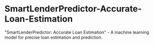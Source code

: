 # SmartLenderPredictor-Accurate-Loan-Estimation
"SmartLenderPredictor: Accurate Loan Estimation" - A machine learning model for precise loan estimation and prediction.
